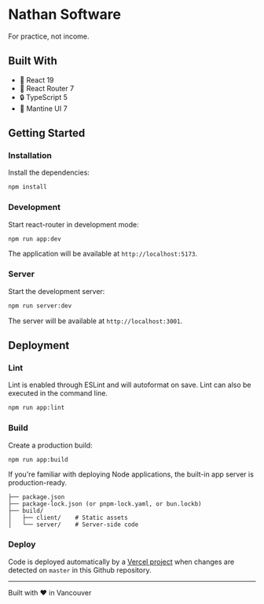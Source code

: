 # Nathan Software

For practice, not income.

## Built With

- 🚀 React 19
- 📖 React Router 7
- 🔒 TypeScript 5
- 🎸 Mantine UI 7


## Getting Started

### Installation

Install the dependencies:

```bash
npm install
```

### Development

Start react-router in development mode:

```bash
npm run app:dev
```

The application will be available at `http://localhost:5173`.

### Server

Start the development server:

```bash
npm run server:dev
```

The server will be available at `http://localhost:3001`.


## Deployment

### Lint

Lint is enabled through ESLint and will autoformat on save. Lint can also be executed in the command line.

```bash
npm run app:lint
```

### Build

Create a production build:

```bash
npm run app:build
```

If you're familiar with deploying Node applications, the built-in app server is production-ready.

```
├── package.json
├── package-lock.json (or pnpm-lock.yaml, or bun.lockb)
├── build/
│   ├── client/    # Static assets
│   └── server/    # Server-side code
```

### Deploy

Code is deployed automatically by a [Vercel project](https://vercel.com/nathan-charrois-projects ) when changes are detected on `master` in this Github repository.

---

Built with ❤️ in Vancouver
